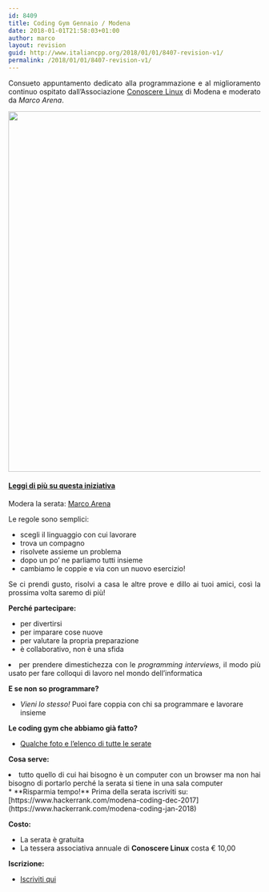 ```yaml
---
id: 8409
title: Coding Gym Gennaio / Modena
date: 2018-01-01T21:58:03+01:00
author: marco
layout: revision
guid: http://www.italiancpp.org/2018/01/01/8407-revision-v1/
permalink: /2018/01/01/8407-revision-v1/
---
```

<p style="text-align: justify;">
  Consueto appuntamento dedicato alla programmazione e al miglioramento continuo ospitato dall&#8217;Associazione <a href="http://conoscerelinux.org" target="_blank" rel="noopener noreferrer">Conoscere Linux</a> di Modena e moderato da <em>Marco Arena</em>.
</p>

<center>
  <img loading="lazy" class="size-large" src="https://i2.wp.com/www.italiancpp.org/wp-content/uploads/2016/04/WP_20170124_21_20_08_Pro.jpg?fit=1460%2C721" width="1281" height="721" />
</center>

<!--more-->

#### <a href="http://www.italiancpp.org/2016/04/12/italian-coding-dojo/" target="_blank" rel="noopener noreferrer">Leggi di più su questa iniziativa</a>

Modera la serata: <a href="https://it.linkedin.com/in/marcoarena" target="_blank" rel="noopener noreferrer">Marco Arena</a>

Le regole sono semplici:

  * scegli il linguaggio con cui lavorare
  * trova un compagno
  * risolvete assieme un problema
  * dopo un po&#8217; ne parliamo tutti insieme
  * cambiamo le coppie e via con un nuovo esercizio!

<p style="text-align: justify;">
  Se ci prendi gusto, risolvi a casa le altre prove e dillo ai tuoi amici, così la prossima volta saremo di più!
</p>

**Perché partecipare:**

  * per divertirsi
  * per imparare cose nuove
  * per valutare la propria preparazione
  * è collaborativo, non è una sfida
<li style="text-align: justify;">
  per prendere dimestichezza con le <em>programming interviews</em>, il modo più usato per fare colloqui di lavoro nel mondo dell&#8217;informatica
</li>

**E se non so programmare?**

  * _Vieni lo stesso!_ Puoi fare coppia con chi sa programmare e lavorare insieme

**Le coding gym che abbiamo già fatto?**

  * [Qualche foto e l&#8217;elenco di tutte le serate](http://coding-gym.org)

**Cosa serve:**

<li style="text-align: justify;">
  tutto quello di cui hai bisogno è un computer con un browser ma non hai bisogno di portarlo perché la serata si tiene in una sala computer
</li>
  * **Risparmia tempo!** Prima della serata iscriviti su:  
    [https://www.hackerrank.com/modena-coding-dec-2017](https://www.hackerrank.com/modena-coding-jan-2018)

**Costo:**

  * La serata è gratuita
  * La tessera associativa annuale di **Conoscere Linux** costa € 10,00

**Iscrizione:**

  * [Iscriviti qui](http://conoscerelinux.org/courses/coding-gym-jan18/)